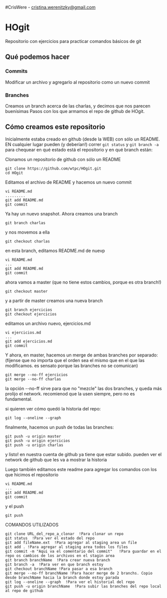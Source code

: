 #CrisWere - cristina.werenitzky@gmail.com
# HOgit
Repositorio con ejercicios para practicar comandos básicos de git

## Qué podemos hacer

### Commits
Modificar un archivo y agregarlo al repositorio como un nuevo commit

### Branches
Creamos un branch acerca de las charlas, y decimos que nos parecen buenísimas
Pasos con los que armamos el repo de github de HOgit.


## Cómo creamos este repositorio

Inicialmente estaba creado en github (desde la WEB) con 
sólo un README. EN cualquier lugar pueden (y deberían!)
correr `git status` y `git branch -a` para chequear
en qué estado está el repositorio y en qué branch están:


Clonamos un repositorio de github con sólo un README

```
git clone https://github.com/wtpc/HOgit.git
cd HOgit
```

Editamos el archivo de README y hacemos un nuevo commit

```
vi README.md
.........
git add README.md
git commit
```

Ya hay un nuevo snapshot. Ahora creamos una branch

```
git branch charlas
```

y nos movemos a ella

```
git checkout charlas
```

en esta branch, editamos README.md de nuevp

```
vi README.md
...
git add README.md
git commit
```

ahora vamos a master (que no tiene estos cambios, porque es otra branch!)

```
git checkout master
```

y a partir de master creamos una nueva branch

```
git branch ejercicios
git checkout ejercicios
```

editamos un archivo nuevo, ejercicios.md

```
vi ejercicios.md
...
git add ejercicios.md
git commit
```

Y ahora, en master, hacemos un merge de ambas branches por separado:
(fíjense que no importa que el orden sea el mismo que en el que 
las modificamos. es sensato porque las branches no se comunican)

```
git merge --no-ff ejercicios
git merge --no-ff charlas
```

la opción --no-ff sirve para que no "mezcle" las dos branches, y queda más prolijo el network. recomienod que la usen siempre, pero no es fundamental.

si quieren ver cómo quedó la historia del repo:

```
git log --oneline --graph
```

finalmente, hacemos un push de todas las branches:

```
git push -u origin master
git push -u origin ejercicios
git push -u origin charlas
```

y listo! en nuestra cuenta de github ya tiene que estar subido. pueden ver el network de github que les va a mostrar la historia

Luego también editamos este readme para agregar los comandos con los que hicimos el repositorio


```
vi README.md
...
git add README.md
git commit
```

y el push

```
git push
```


COMANDOS UTILIZADOS

```
git clone URL_del_repo_a_clonar  !Para clonar un repo
git status	!Para ver el estado del repo
git add fileName.ext  !Para agregar al staging area un file
git add . !Para agregar al staging area todos los files
git commit -m "Aqui va el comentario del commit"   !Para guardar en el repo os cambios de los archivos en el stagin area
git branch branchName  !Para crear nueva branch
git branch -a  !Para ver en que branch estoy	
git checkout branchName !Para pasar a esa branch
git merge --no-ff branchName !Para hacer merge de 2 branchs. Copio desde branchName hacia la branch donde estoy parada
git log --oneline --graph  !Para ver el historial del repo
git push -u origin branchName  !Para subir las branches del repo local al repo de github
```
